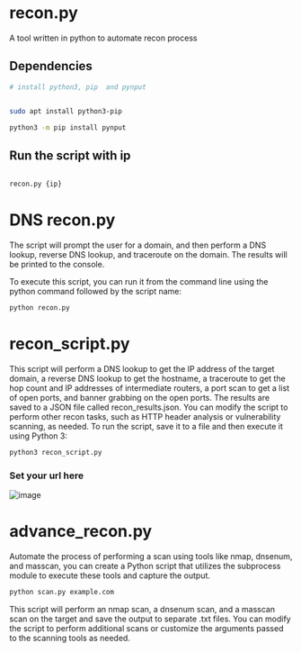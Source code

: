 # recon.py
A tool written in python to automate recon process

## Dependencies
```bash
# install python3, pip  and pynput


sudo apt install python3-pip

python3 -m pip install pynput

```
## Run the script with ip 
```bash

recon.py {ip}
```

# DNS recon.py


The script will prompt the user for a domain, and then perform a DNS lookup, reverse DNS lookup, and traceroute on the domain. The results will be printed to the console.

To execute this script, you can run it from the command line using the python command followed by the script name:
```bash
python recon.py
```

# recon_script.py

This script will perform a DNS lookup to get the IP address of the target domain, a reverse DNS lookup to get the hostname, a traceroute to get the hop count and IP addresses of intermediate routers, a port scan to get a list of open ports, and banner grabbing on the open ports. The results are saved to a JSON file called recon_results.json. You can modify the script to perform other recon tasks, such as HTTP header analysis or vulnerability scanning, as needed. To run the script, save it to a file and then execute it using Python 3:

```bash
python3 recon_script.py
```
### Set your url here 
![image](https://user-images.githubusercontent.com/58091942/209876529-c2f00498-2c89-4364-b3b5-d0eb9b07a8a2.png)

# advance_recon.py
Automate the process of performing a scan using tools like nmap, dnsenum, and masscan, you can create a Python script that utilizes the subprocess module to execute these tools and capture the output.
```bash
python scan.py example.com
```
This script will perform an nmap scan, a dnsenum scan, and a masscan scan on the target and save the output to separate .txt files. You can modify the script to perform additional scans or customize the arguments passed to the scanning tools as needed.
